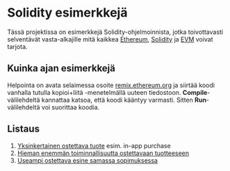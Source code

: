 # Solidity esimerkkejä
Tässä projektissa on esimerkkejä Solidity-ohjelmoinnista, jotka toivottavasti selventävät vasta-alkajille mitä kaikkea [Ethereum](https://ethereum.org/), [Solidity](https://solidity.readthedocs.io/en/develop/) ja [EVM](http://ethdocs.org/en/latest/introduction/what-is-ethereum.html#ethereum-virtual-machine) voivat tarjota.

## Kuinka ajan esimerkkejä
Helpointa on avata selaimessa osoite [remix.ethereum.org](https://remix.ethereum.org) ja siirtää koodi vanhalla tutulla kopioi+liitä -menetelmällä uuteen tiedostoon. **Compile**-välilehdeltä kannattaa katsoa, että koodi kääntyy varmasti. Sitten **Run**-välilehdeltä voi suorittaa koodia.

## Listaus
1. [Yksinkertainen ostettava tuote](01-Yksinkertainen_ostettava_esine/README.md) esim. in-app purchase
2. [Hieman enemmän toiminnallisuutta ostettavaan tuotteeseen](02-Toiminnallisempi_ostettava_esine/README.md)
3. [Useampi ostettava esine samassa sopimuksessa](03-Useampi_ostettava_esine/README.md)